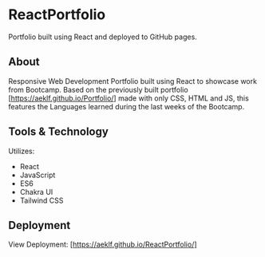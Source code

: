 # ReactPortfolio

Portfolio built using React and deployed to GitHub pages.

## About

Responsive Web Development Portfolio built using React to showcase work from Bootcamp.
Based on the previously built portfolio [https://aeklf.github.io/Portfolio/] made with only CSS, HTML and JS, this features the Languages learned during the last weeks of the Bootcamp.

## Tools & Technology

Utilizes:

- React
- JavaScript
- ES6
- Chakra UI
- Tailwind CSS

## Deployment

View Deployment:
[https://aeklf.github.io/ReactPortfolio/]
